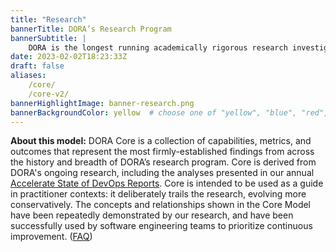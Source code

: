 ```yaml
---
title: "Research"
bannerTitle: DORA’s Research Program
bannerSubtitle: |
    DORA is the longest running academically rigorous research investigation of its kind. Our [research team](/research/team/) applies behavioral science methodology to uncover the predictive pathways which connect ways of working, via software delivery performance, to organizational goals and individual well-being. Explore our findings using the interactive diagram below: click any item to learn more about why it matters, how to measure it, and how to improve.
date: 2023-02-02T18:23:33Z
draft: false
aliases: 
    /core/
    /core-v2/
bannerHighlightImage: banner-research.png
bannerBackgroundColor: yellow  # choose one of "yellow", "blue", "red", "purple"
---
```


<!-- sources for the Core V2 single-page application are generated from the /svelte/core-v2 folder, then copied to this folder. -->
<!-- the timestamp shortcode is appended as a cache buster -->
<script type="module" src="core/assets/index.js?t={{% timestamp %}}"></script>
<link rel="stylesheet" href="core/assets/index.css?t={{% timestamp %}}">
<div id="app"></div>

**About this model:** DORA Core is a collection of capabilities, metrics, and outcomes that represent the most firmly-established findings from across the history and breadth of DORA’s research program. Core is derived from DORA's ongoing research, including the analyses presented in our annual [Accelerate State of DevOps Reports](/publications). Core is intended to be used as a guide in practitioner contexts: it deliberately trails the research, evolving more conservatively. The concepts and relationships shown in the Core Model have been repeatedly demonstrated by our research, and have been successfully used by software engineering teams to prioritize continuous improvement. ([FAQ](/faq/#dora-core))